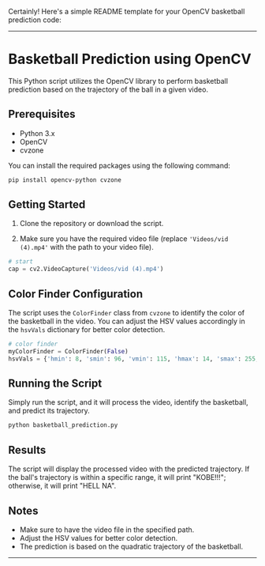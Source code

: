 Certainly! Here's a simple README template for your OpenCV basketball prediction code:

---

# Basketball Prediction using OpenCV

This Python script utilizes the OpenCV library to perform basketball prediction based on the trajectory of the ball in a given video.

## Prerequisites

- Python 3.x
- OpenCV
- cvzone

You can install the required packages using the following command:

```bash
pip install opencv-python cvzone
```

## Getting Started

1. Clone the repository or download the script.

2. Make sure you have the required video file (replace `'Videos/vid (4).mp4'` with the path to your video file).

```python
# start
cap = cv2.VideoCapture('Videos/vid (4).mp4')
```

## Color Finder Configuration

The script uses the `ColorFinder` class from `cvzone` to identify the color of the basketball in the video. You can adjust the HSV values accordingly in the `hsvVals` dictionary for better color detection.

```python
# color finder
myColorFinder = ColorFinder(False)
hsvVals = {'hmin': 8, 'smin': 96, 'vmin': 115, 'hmax': 14, 'smax': 255, 'vmax': 255}
```

## Running the Script

Simply run the script, and it will process the video, identify the basketball, and predict its trajectory.

```bash
python basketball_prediction.py
```

## Results

The script will display the processed video with the predicted trajectory. If the ball's trajectory is within a specific range, it will print "KOBE!!!"; otherwise, it will print "HELL NA".

## Notes

- Make sure to have the video file in the specified path.
- Adjust the HSV values for better color detection.
- The prediction is based on the quadratic trajectory of the basketball.

---


